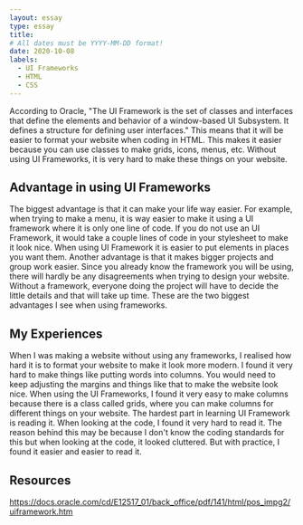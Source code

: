 ```yaml
---
layout: essay
type: essay
title: 
# All dates must be YYYY-MM-DD format!
date: 2020-10-08
labels:
  - UI Frameworks
  - HTML
  - CSS
---
```


According to Oracle, "The UI Framework is the set of classes and interfaces that define the elements and behavior of a window-based UI Subsystem. It defines a structure for defining user interfaces." This means that it will be easier to format your website when coding in HTML. This makes it easier because you can use classes to make grids, icons, menus, etc. Without using UI Frameworks, it is very hard to make these things on your website.


## Advantage in using UI Frameworks

The biggest advantage is that it can make your life way easier. For example, when trying to make a menu, it is way easier to make it using a UI framework where it is only one line of code. If you do not use an UI Framework, it would take a couple lines of code in your stylesheet to make it look nice. When using UI Framework it is easier to put elements in places you want them. Another advantage is that it makes bigger projects and group work easier. Since you already know the framework you will be using, there will hardly be any disagreements when trying to design your website. Without a framework, everyone doing the project will have to decide the little details and that will take up time. These are the two biggest advantages I see when using frameworks.

## My Experiences

When I was making a website without using any frameworks, I realised how hard it is to format your website to make it look more modern. I found it very hard to make things like putting words into columns. You would need to keep adjusting the margins and things like that to make the website look nice. When using the UI Frameworks, I found it very easy to make columns because there is a class called grids, where you can make columns for different things on your website. The hardest part in learning UI Framework is reading it. When looking at the code, I found it very hard to read it. The reason behind this may be because I don't know the coding standards for this but when looking at the code, it looked cluttered. But with practice, I found it easier and easier to read it.

## Resources 

<https://docs.oracle.com/cd/E12517_01/back_office/pdf/141/html/pos_impg2/uiframework.htm>


